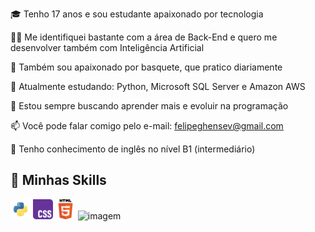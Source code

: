 🎓 Tenho 17 anos e sou estudante apaixonado por tecnologia

🧑‍💻 Me identifiquei bastante com a área de Back-End e quero me desenvolver também com Inteligência Artificial

 🏀 Também sou apaixonado por basquete, que pratico diariamente

🌱 Atualmente estudando: Python, Microsoft SQL Server e Amazon AWS

 👀 Estou sempre buscando aprender mais e evoluir na programação

📫 Você pode falar comigo pelo e-mail: felipeghensev@gmail.com

🧠 Tenho conhecimento de inglês no nível B1 (intermediário)
 ## 🚀 Minhas Skills
  <code><img height="32" src="https://raw.githubusercontent.com/github/explore/80688e429a7d4ef2fca1e82350fe8e3517d3494d/topics/python/python.png" alt="Python"/></code>
  <img height="32" src="https://raw.githubusercontent.com/github/explore/80688e429a7d4ef2fca1e82350fe8e3517d3494d/topics/css/css.png" alt="CSS" style="max-width: 10%;">
  <img height="32" src="https://raw.githubusercontent.com/github/explore/80688e429a7d4ef2fca1e82350fe8e3517d3494d/topics/html/html.png" alt="HTML5" style="max-width: 100%;">
  <img height="32" src="https://cdn-icons-png.flaticon.com/512/4248/4248443.png" alt="imagem" style="max-width: 100%;">

 

<!---
Felipemasteer/Felipemasteer is a ✨ special ✨ repository because its `README.md` (this file) appears on your GitHub profile.
You can click the Preview link to take a look at your changes.
--->
